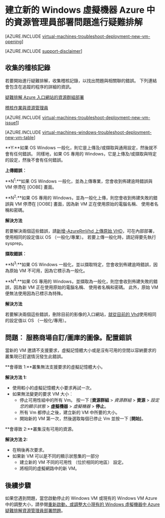 <properties
   pageTitle="疑難排解 Windows VM 部署 RM |Microsoft Azure"
   description="當您建立新的 Windows 虛擬機器中 Azure 疑難排解資源管理員部署問題"
   services="virtual-machines-windows, azure-resource-manager"
   documentationCenter=""
   authors="JiangChen79"
   manager="felixwu"
   editor=""
   tags="top-support-issue, azure-resource-manager"/>

<tags
  ms.service="virtual-machines-windows"
  ms.workload="na"
  ms.tgt_pltfrm="vm-windows"
  ms.devlang="na"
  ms.topic="article"
  ms.date="09/09/2016"
  ms.author="cjiang"/>

# <a name="troubleshoot-resource-manager-deployment-issues-with-creating-a-new-windows-virtual-machine-in-azure"></a>建立新的 Windows 虛擬機器 Azure 中的資源管理員部署問題進行疑難排解

[AZURE.INCLUDE [virtual-machines-troubleshoot-deployment-new-vm-opening](../../includes/virtual-machines-troubleshoot-deployment-new-vm-opening-include.md)]

[AZURE.INCLUDE [support-disclaimer](../../includes/support-disclaimer.md)]

## <a name="collect-audit-logs"></a>收集的稽核記錄

若要開始進行疑難排解，收集稽核記錄，以找出問題與相關聯的錯誤。 下列連結會包含在追蹤的程序的詳細的資訊。

[疑難排解 Azure 入口網站的資源群組部署](../resource-manager-troubleshoot-deployments-portal.md)

[稽核作業與資源管理員](../resource-group-audit.md)

[AZURE.INCLUDE [virtual-machines-troubleshoot-deployment-new-vm-issue1](../../includes/virtual-machines-troubleshoot-deployment-new-vm-issue1-include.md)]

[AZURE.INCLUDE [virtual-machines-windows-troubleshoot-deployment-new-vm-table](../../includes/virtual-machines-windows-troubleshoot-deployment-new-vm-table.md)]

**Y:**如果 OS Windows 一般化，則它是上傳及/或擷取與通用設定，然後就不會有任何錯誤。 同樣地，如果 OS 專用的 Windows，它是上傳及/或擷取與特定的設定，然後不會有任何錯誤。

**上傳錯誤︰**

**N<sup>1</sup>:**如果 OS Windows 一般化，並為上傳專業，您會收到佈建逾時錯誤與 VM 停滯在 [OOBE] 畫面。

**N<sup>2</sup>:**如果 OS 專用的 Windows，並為一般化上傳，則您會收到佈建失敗的錯誤與 VM 停滯在 [OOBE] 畫面，因為新 VM 正在使用原始的電腦名稱、 使用者名稱和密碼。

**解決方法**

若要解決兩個這些錯誤，請[新增-AzureRmVhd 上傳原始 VHD](https://msdn.microsoft.com/library/mt603554.aspx)，可在內部部署，使用相同的設定值以 OS （一般化/專業）。 若要上傳一般化時，請記得要先執行 sysprep。

**擷取錯誤︰**

**N<sup>3</sup>:**如果 OS Windows 一般化，並以擷取特定，您會收到佈建逾時錯誤，因為原始 VM 不可用，因為它標示為一般化。

**N<sup>4</sup>:**如果 OS 專用的 Windows，並擷取為一般化，則您會收到佈建失敗的錯誤，因為新 VM 正在使用原始的電腦名稱、 使用者名稱和密碼。 此外，原始 VM 便無法使用因為已標示為特殊。

**解決方法**

若要解決兩個這些錯誤，刪除目前的影像的入口網站，[就從目前的 Vhd](virtual-machines-windows-vhd-copy.md)使用相同的設定值以 OS （一般化/專用）。

## <a name="issue-customgallerymarketplace-image-allocation-failure"></a>問題︰ 服務商場自訂/圖庫的圖像。配置錯誤
當新的 VM 邀請不支援要求，虛擬記憶體大小或是沒有可用的空間以容納要求的叢集現已釘選情況發生此錯誤。

**會導致 1:**叢集無法支援要求的虛擬記憶體大小。

**解決方法 1:**

- 使用較小的虛擬記憶體大小要求再試一次。
- 如果無法變更的要求 VM 大小︰
  - 停止可用性組中的所有 Vm。
  按一下 [**資源群組** > *資源群組* > **資源** > *設定您的顯示狀態* > **虛擬機器** > *虛擬機器* > **停止**。
  - 所有 Vm 都停止之後，建立新的 VM 中所要的大小。
  - 開始新的 VM 第一次，然後選取每個已停止 Vm 並按一下 [**開始]**。

**會導致 2:**叢集沒有可用的資源。

**解決方法 2:**

- 在稍後再次要求。
- 如果新 VM 可以是不同的顯示狀態集的一部分
  - 建立新的 VM 不同的可用性 （位於相同的地區） 設定。
  - 將相同的虛擬網路中的新 VM。

## <a name="next-steps"></a>後續步驟
如果您遇到問題，當您啟動停止的 Windows VM 或現有的 Windows VM Azure 中的調整大小，請參閱[重新啟動，或調整大小現有的 Windows 虛擬機器中 Azure 疑難排解資源管理員部署問題](virtual-machines-windows-restart-resize-error-troubleshooting.md)。
